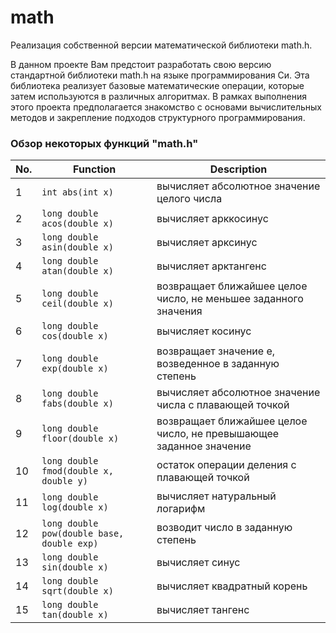 # math

Реализация собственной версии математической библиотеки math.h.

В данном проекте Вам предстоит разработать свою версию стандартной библиотеки math.h на языке программирования Си. Эта библиотека реализует базовые математические операции, которые затем используются в различных алгоритмах. В рамках выполнения этого проекта предполагается знакомство с основами вычислительных методов и закрепление подходов структурного программирования.

### Обзор некоторых функций "math.h"

| No. | Function                                   | Description                                                        |
| --- | ------------------------------------------ | ------------------------------------------------------------------ |
| 1   | `int abs(int x)`                           | вычисляет абсолютное значение целого числа                         |
| 2   | `long double acos(double x)`               | вычисляет арккосинус                                               |
| 3   | `long double asin(double x)`               | вычисляет арксинус                                                 |
| 4   | `long double atan(double x)`               | вычисляет арктангенс                                               |
| 5   | `long double ceil(double x)`               | возвращает ближайшее целое число, не меньшее заданного значения    |
| 6   | `long double cos(double x)`                | вычисляет косинус                                                  |
| 7   | `long double exp(double x)`                | возвращает значение e, возведенное в заданную степень              |
| 8   | `long double fabs(double x)`               | вычисляет абсолютное значение числа с плавающей точкой             |
| 9   | `long double floor(double x)`              | возвращает ближайшее целое число, не превышающее заданное значение |
| 10  | `long double fmod(double x, double y)`     | остаток операции деления с плавающей точкой                        |
| 11  | `long double log(double x)`                | вычисляет натуральный логарифм                                     |
| 12  | `long double pow(double base, double exp)` | возводит число в заданную степень                                  |
| 13  | `long double sin(double x)`                | вычисляет синус                                                    |
| 14  | `long double sqrt(double x)`               | вычисляет квадратный корень                                        |
| 15  | `long double tan(double x)`                | вычисляет тангенс                                                  |
